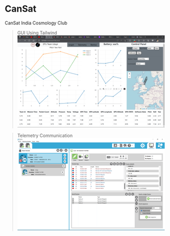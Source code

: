 # CanSat
 CanSat India Cosmology Club


> GUI Using Tailwind
![alt text](https://github.com/guruongit/CanSat/blob/main/GUI.png)


> Telemetry Communication
![alt text](https://github.com/guruongit/CanSat/blob/main/Telemetry%20Communication.png)
